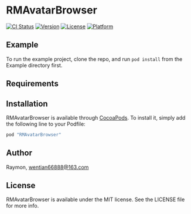 # RMAvatarBrowser

[![CI Status](http://img.shields.io/travis/Raymon/RMAvatarBrowser.svg?style=flat)](https://travis-ci.org/Raymon/RMAvatarBrowser)
[![Version](https://img.shields.io/cocoapods/v/RMAvatarBrowser.svg?style=flat)](http://cocoapods.org/pods/RMAvatarBrowser)
[![License](https://img.shields.io/cocoapods/l/RMAvatarBrowser.svg?style=flat)](http://cocoapods.org/pods/RMAvatarBrowser)
[![Platform](https://img.shields.io/cocoapods/p/RMAvatarBrowser.svg?style=flat)](http://cocoapods.org/pods/RMAvatarBrowser)

## Example

To run the example project, clone the repo, and run `pod install` from the Example directory first.

## Requirements

## Installation

RMAvatarBrowser is available through [CocoaPods](http://cocoapods.org). To install
it, simply add the following line to your Podfile:

```ruby
pod "RMAvatarBrowser"
```

## Author

Raymon, wentian66888@163.com

## License

RMAvatarBrowser is available under the MIT license. See the LICENSE file for more info.
